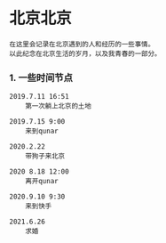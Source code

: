 # 北京北京
```
在这里会记录在北京遇到的人和经历的一些事情。
以此纪念在北京生活的岁月，以及我青春的一部分。
```

### 1. 一些时间节点
```
2019.7.11 16:51
    第一次躺上北京的土地

2019.7.15 9:00
    来到qunar

2020.2.22
    带狗子来北京

2020 8.18 12:00
    离开qunar

2020.9.10 9:30
    来到快手

2021.6.26
    求婚
```